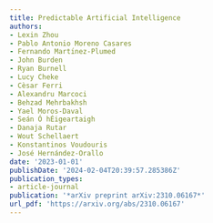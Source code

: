 ```yaml
---
title: Predictable Artificial Intelligence
authors:
- Lexin Zhou
- Pablo Antonio Moreno Casares
- Fernando Martı́nez-Plumed
- John Burden
- Ryan Burnell
- Lucy Cheke
- Cèsar Ferri
- Alexandru Marcoci
- Behzad Mehrbakhsh
- Yael Moros-Daval
- Seán Ó hÉigeartaigh
- Danaja Rutar
- Wout Schellaert
- Konstantinos Voudouris
- José Hernández-Orallo
date: '2023-01-01'
publishDate: '2024-02-04T20:39:57.285386Z'
publication_types:
- article-journal
publication: '*arXiv preprint arXiv:2310.06167*'
url_pdf: 'https://arxiv.org/abs/2310.06167'
---
```


